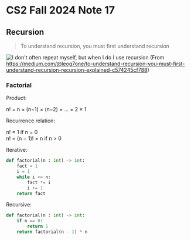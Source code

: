 # CS2 Fall 2024 Note 17

## Recursion

> To understand recursion, you must first understand recursion

![I don't often repeat myself, but when I do I use
recursion](pictures/recursion.png)
(From https://medium.com/@leog7one/to-understand-recursion-you-must-first-understand-recursion-recursion-explained-c574245cf788)

### Factorial

Product:

n! = n × (n−1) × (n−2) × ... × 2 × 1

Recurrence relation:

n! = 1 if n = 0
<br/>
n! = (n − 1)! × n if n > 0

Iterative:

```python
def factorial(n : int) -> int:
    fact = 1
    i = 1
    while i <= n:
        fact *= i
        i += 1
    return fact
```

Recursive:

```python
def factorial(n : int) -> int:
    if n == 0:
        return 1
    return factorial(n - 1) * n
```
